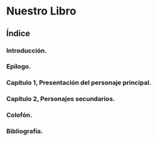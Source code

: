 # Nuestro Libro

## Índice

### Introducción.
### Epílogo.
### Capítulo 1, Presentación del personaje principal.
### Capítulo 2, Personajes secundarios.
### Colofón.
### Bibliografía.

